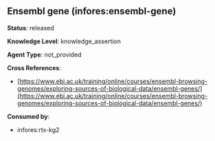 [//]: # (DO NOT MANUALLY EDIT THIS FILE. IT IS GENERATED FROM A TEMPLATE.)

## Ensembl gene (infores:ensembl-gene)

**Status**: released
  
**Knowledge Level**: knowledge_assertion
  
**Agent Type**: not_provided



**Cross References**:

- [https://www.ebi.ac.uk/training/online/courses/ensembl-browsing-genomes/exploring-sources-of-biological-data/ensembl-genes/](https://www.ebi.ac.uk/training/online/courses/ensembl-browsing-genomes/exploring-sources-of-biological-data/ensembl-genes/)


**Consumed by**:

- infores:rtx-kg2